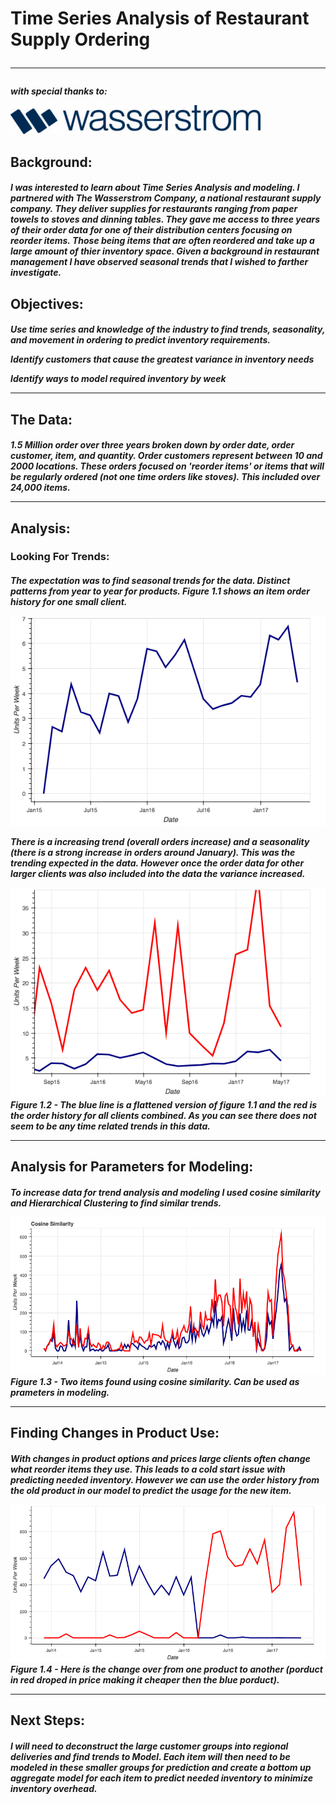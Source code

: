 <h1>Time Series Analysis of Restaurant Supply Ordering

 ____

<h5> with special thanks to:

![alt text](images/wasserstromlogo.png "Wasserstrom")



 <h2> Background:
<h5> 
 I was interested to learn about Time Series Analysis and modeling. I partnered with The Wasserstrom Company, a national restaurant supply company.  They deliver supplies for restaurants ranging from paper towels to stoves and dinning tables. They gave me access to three years of their order data for one of their distribution centers focusing on reorder items.  Those being items that are often reordered and take up a large amount of thier inventory space.  Given a background in restaurant management I have observed seasonal trends that I wished to farther investigate. 

 <h2>Objectives:
 <h5>
 Use time series and knowledge of the industry to find trends, seasonality, and movement in ordering to predict inventory requirements.

Identify customers that cause the greatest variance in inventory needs
 
Identify ways to model required inventory by week 

____
<h2>
The Data:
<h5>
1.5 Million order over three years broken down by order date, order customer, item, and quantity.  Order customers represent between 10 and 2000 locations.  These orders focused on 'reorder items' or items that will be regularly ordered (not one time orders like stoves). This included over 24,000 items.  



____
<h2> Analysis:
<h3>Looking For Trends:
<h5>
The expectation was to find seasonal trends for the data. Distinct patterns from year to year for products.  Figure 1.1 shows an item order history for one small client.

![alt text](images/trend_plot1.png "Wasserstrom")


There is a increasing trend (overall orders increase) and a seasonality (there is a strong increase in orders around January).  This was the trending expected in the data.  However once the order data for other larger clients was also included into the data the variance increased. 

![alt text](images/trend_plot2.png "Wasserstrom")
Figure 1.2 - The blue line is a flattened version of figure 1.1 and the red is the order history for all clients combined.  As you can see there does not seem to be any time related trends in this data. 

_____

<h2>
Analysis for Parameters for Modeling:
<h5>
To increase data for trend analysis and modeling I used cosine similarity and Hierarchical Clustering to find similar trends.  

![alt text](images/cosine_trends.png "Wasserstrom")
Figure 1.3 - Two items found using cosine similarity. Can be used as prameters in modeling.

___
<h2>
Finding Changes in Product Use:
<h5>
With changes in product options and prices large clients often change what reorder items they use.  This leads to a cold start issue with predicting needed inventory.  However we can use the order history from the old product in our model to predict the usage for the new item.  

![alt text](images/change.png "Wasserstrom")
Figure 1.4 - Here is the change over from one product to another (porduct in red droped in price making it cheaper then the blue porduct).


______



<h2>Next Steps:
<h5>
I will need to deconstruct the large customer groups into regional deliveries and find trends to Model.  Each item will then need to be modeled in these smaller groups for prediction and create a bottom up aggregate model for each item to predict needed inventory to minimize inventory overhead.